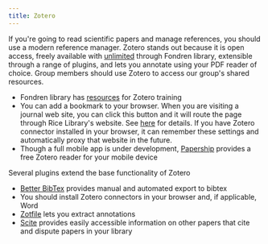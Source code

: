 ```yaml
---
title: Zotero
---
```


If you're going to read scientific papers and manage references, you should use a modern reference manager.
Zotero stands out because it is open access, freely available with [unlimited](https://library.rice.edu/news/new-subscription-unlimited-file-syncing-storage-rice-zotero-users) through Fondren library, extensible through a range of plugins, and lets you annotate using your PDF reader of choice.
Group members should use Zotero to access our group's shared resources.

* Fondren library has [resources](https://fondrenlearning.blogs.rice.edu/zotero/) for Zotero training
* You can add a bookmark to your browser. When you are visiting a journal web site, you can click this button and it will route the page through Rice Library's website. See [here](https://paperpile.com/p/proxy-rice/) for details. If you have Zotero connector installed in your browser, it can remember these settings and automatically proxy that website in the future.
* Though a full mobile app is under development, [Papership](https://www.papershipapp.com/) provides a free Zotero reader for your mobile device

Several plugins extend the base functionality of Zotero

* [Better BibTex](https://retorque.re/zotero-better-bibtex/installation/) provides manual and automated export to bibtex
* You should install Zotero connectors in your browser and, if applicable, Word
* [Zotfile](http://zotfile.com/) lets you extract annotations
* [Scite](https://github.com/scitedotai/scite-zotero-plugin/releases) provides easily accessible information on other papers that cite and dispute papers in your library
